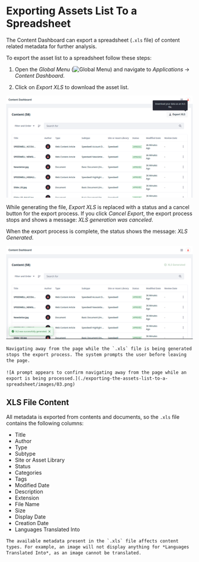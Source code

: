 # Exporting Assets List To a Spreadsheet

The Content Dashboard can export a spreadsheet (`.xls` file) of content related metadata for further analysis.

To export the asset list to a spreadsheet follow these steps:

1. Open the *Global Menu* (![Global Menu](../../images/icon-applications-menu.png)) and navigate to *Applications* &rarr; *Content Dashboard*.

1. Click on *Export XLS* to download the asset list.

![Click the Export XLS button to begin the export process.](./exporting-the-assets-list-to-a-spreadsheet/images/01.png)

While generating the file, *Export XLS* is replaced with a status and a cancel button for the export process. If you click *Cancel Export*, the export process stops and shows a message: *XLS generation was canceled*.

When the export process is complete, the status shows the message: *XLS Generated*.

![Once the export process begins, it can be cancelled by clicking Cancel Export.](./exporting-the-assets-list-to-a-spreadsheet/images/02.png)

```{note}
Navigating away from the page while the `.xls` file is being generated stops the export process. The system prompts the user before leaving the page.

![A prompt appears to confirm navigating away from the page while an export is being processed.](./exporting-the-assets-list-to-a-spreadsheet/images/03.png)
```

## XLS File Content

All metadata is exported from contents and documents, so the `.xls` file contains the following columns:

* Title
* Author
* Type
* Subtype
* Site or Asset Library
* Status
* Categories
* Tags
* Modified Date
* Description
* Extension
* File Name
* Size
* Display Date
* Creation Date
* Languages Translated Into

```{note}
The available metadata present in the `.xls` file affects content types. For example, an image will not display anything for *Languages Translated Into*, as an image cannot be translated.
```
